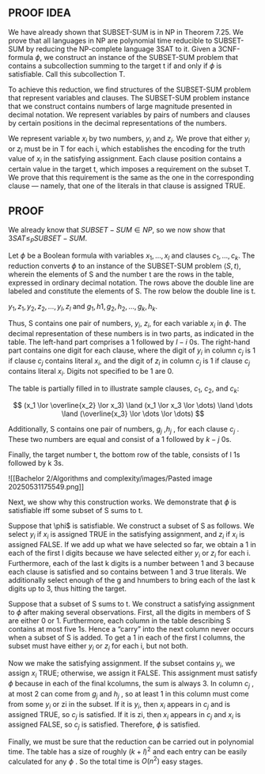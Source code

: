 ## PROOF IDEA

We have already shown that SUBSET-SUM is in NP in Theorem 7.25. We prove that all languages in NP are polynomial time reducible to SUBSET-SUM by reducing the NP-complete language 3SAT to it. Given a 3CNF-formula $\phi$, we construct an instance of the SUBSET-SUM problem that contains a subcollection summing to the target t if and only if $\phi$ is satisfiable. Call this subcollection T.

To achieve this reduction, we find structures of the SUBSET-SUM problem that represent variables and clauses. The SUBSET-SUM problem instance that we construct contains numbers of large magnitude presented in decimal notation. We represent variables by pairs of numbers and clauses by certain positions in the decimal representations of the numbers.

We represent variable $x_i$ by two numbers, $y_i$ and $z_i$. We prove that either $y_i$ or $z_i$ must be in T for each i, which establishes the encoding for the truth value of $x_i$ in the satisfying assignment. Each clause position contains a certain value in the target t, which imposes a requirement on the subset T. We prove that this requirement is the same as the one in the corresponding clause — namely, that one of the literals in that clause is assigned TRUE.

## PROOF

We already know that $SUBSET-SUM \in NP$, so we now show that $3SAT ≤_P SUBSET-SUM$.

Let $\phi$ be a Boolean formula with variables $x_1, \dots ,x_l$ and clauses $c_1, \dots ,c_k$. The reduction converts $\phi$ to an instance of the SUBSET-SUM problem $⟨S,t⟩$, wherein the elements of S and the number t are the rows in the table, expressed in ordinary decimal notation. The rows above the double line are labeled and constitute the elements of S. The row below the double line is t.

$y_1, z_1, y_2, z_2, \dots ,y_l, z_l$ and $g_1, h1, g_2, h_2, \dots ,g_k, h_k$.

Thus, S contains one pair of numbers, $y_i$, $z_i$, for each variable $x_i$ in $\phi$. The decimal representation of these numbers is in two parts, as indicated in the table. The left-hand part comprises a 1 followed by $l−i$ 0s. The right-hand part contains one digit for each clause, where the digit of $y_i$ in column $c_j$ is 1 if clause $c_j$ contains literal $x_i$, and the digit of $z_i$ in column $c_j$ is 1 if clause $c_j$ contains literal $x_i$. Digits not specified to be 1 are 0.

The table is partially filled in to illustrate sample clauses, $c_1$, $c_2$, and $c_k$:

$$ (x_1 \lor \overline{x_2} \lor x_3) \land (x_1 \lor x_3 \lor \dots) \land \dots \land (\overline{x_3} \lor \dots \lor \dots) $$

Additionally, S contains one pair of numbers, $g_j$ ,$h_j$ , for each clause $c_j$ . These two numbers are equal and consist of a 1 followed by $k−j$ 0s.

Finally, the target number t, the bottom row of the table, consists of l 1s followed by k 3s.

![[Bachelor 2/Algorithms and complexity/images/Pasted image 20250531175549.png]]

Next, we show why this construction works. We demonstrate that $\phi$ is satisfiable iff some subset of S sums to t.

Suppose that \phi$ is satisfiable. We construct a subset of S as follows. We select $y_i$ if $x_i$ is assigned TRUE in the satisfying assignment, and $z_i$ if $x_i$ is assigned FALSE. If we add up what we have selected so far, we obtain a 1 in each of the first l digits because we have selected either $y_i$ or $z_i$ for each i. Furthermore, each of the last k digits is a number between 1 and 3 because each clause is satisfied and so contains between 1 and 3 true literals. We additionally select enough of the g and hnumbers to bring each of the last k digits up to 3, thus hitting the target.

Suppose that a subset of S sums to t. We construct a satisfying assignment to $\phi$ after making several observations. First, all the digits in members of S are either 0 or 1. Furthermore, each column in the table describing S contains at most five 1s. Hence a “carry” into the next column never occurs when a subset of S is added. To get a 1 in each of the first l columns, the subset must have either $y_i$ or $z_i$ for each i, but not both.

Now we make the satisfying assignment. If the subset contains $y_i$, we assign $x_i$ TRUE; otherwise, we assign it FALSE. This assignment must satisfy $\phi$ because in each of the final kcolumns, the sum is always 3. In column $c_j$ , at most 2 can
come from $g_j$ and $h_j$ , so at least 1 in this column must come from some $y_i$ or zi in the subset. If it is $y_i$, then $x_i$ appears in $c_j$ and is assigned TRUE, so $c_j$ is satisfied. If it is zi, then $x_i$ appears in $c_j$ and $x_i$ is assigned FALSE, so $c_j$ is satisfied. Therefore, $\phi$ is satisfied.

Finally, we must be sure that the reduction can be carried out in polynomial time. The table has a size of roughly $(k + l)^2$ and each entry can be easily calculated for any $\phi$ . So the total time is $O(n^2)$ easy stages.
